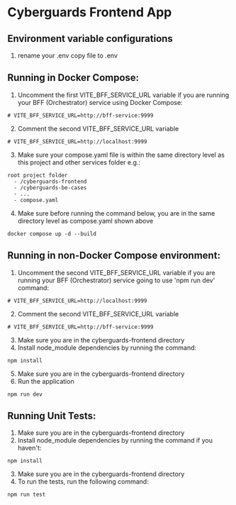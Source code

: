 # Cyberguards Frontend App

## Environment variable configurations

1. rename your .env copy file to .env

## Running in Docker Compose:

1. Uncomment the first VITE_BFF_SERVICE_URL variable if you are running your BFF (Orchestrator) service using Docker Compose:

```
# VITE_BFF_SERVICE_URL=http://bff-service:9999
```

2. Comment the second VITE_BFF_SERVICE_URL variable

```
# VITE_BFF_SERVICE_URL=http://localhost:9999
```

3. Make sure your compose.yaml file is within the same directory level as this project and other services folder e.g.:

```
root project folder
  - /cyberguards-frontend
  - /cyberguards-be-cases
  - ...
  - compose.yaml
```

4. Make sure before running the command below, you are in the same directory level as compose.yaml shown above

```
docker compose up -d --build
```

## Running in non-Docker Compose environment:

1. Uncomment the second VITE_BFF_SERVICE_URL variable if you are running your BFF (Orchestrator) service going to use 'npm run dev' command:

```
# VITE_BFF_SERVICE_URL=http://localhost:9999
```

2. Comment the second VITE_BFF_SERVICE_URL variable

```
# VITE_BFF_SERVICE_URL=http://bff-service:9999
```
3. Make sure you are in the cyberguards-frontend directory
4. Install node_module dependencies by running the command:

```
npm install
```
5. Make sure you are in the cyberguards-frontend directory
6. Run the application

```
npm run dev
```

## Running Unit Tests:

1. Make sure you are in the cyberguards-frontend directory
2. Install node_module dependencies by running the command if you haven't:

```
npm install
```

3. Make sure you are in the cyberguards-frontend directory
4. To run the tests, run the following command:

```
npm run test
```
